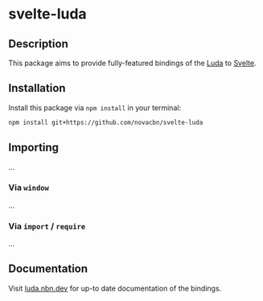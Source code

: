 # svelte-luda

## Description

This package aims to provide fully-featured bindings of the [Luda](https://oatw.github.io/luda/0.3.x) to [Svelte](https://svelte.dev).

## Installation

Install this package via `npm install` in your terminal:

```sh
npm install git+https://github.com/novacbn/svelte-luda
```

## Importing

...

### Via `window`

...

### Via `import` / `require`

...

## Documentation

Visit [luda.nbn.dev](https://luda.nbn.dev) for up-to date documentation of the bindings.
